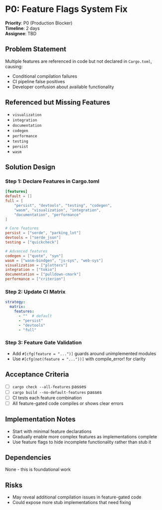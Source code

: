 # P0: Feature Flags System Fix

**Priority**: P0 (Production Blocker)  
**Timeline**: 2 days  
**Assignee**: TBD

## Problem Statement

Multiple features are referenced in code but not declared in `Cargo.toml`, causing:
- Conditional compilation failures
- CI pipeline false positives  
- Developer confusion about available functionality

## Referenced but Missing Features
- `visualization`
- `integration` 
- `documentation`
- `codegen`
- `performance`
- `testing`
- `persist`
- `wasm`

## Solution Design

### Step 1: Declare Features in Cargo.toml
```toml
[features]
default = []
full = [
    "persist", "devtools", "testing", "codegen", 
    "wasm", "visualization", "integration", 
    "documentation", "performance"
]

# Core features
persist = ["serde", "parking_lot"]
devtools = ["serde_json"]
testing = ["quickcheck"]

# Advanced features  
codegen = ["quote", "syn"]
wasm = ["wasm-bindgen", "js-sys", "web-sys"]
visualization = ["plotters"]
integration = ["tokio"]
documentation = ["pulldown-cmark"]
performance = ["criterion"]
```

### Step 2: Update CI Matrix
```yaml
strategy:
  matrix:
    features:
      - ""  # default
      - "persist"
      - "devtools"  
      - "full"
```

### Step 3: Feature Gate Validation
- Add `#[cfg(feature = "...")]` guards around unimplemented modules
- Use `#[cfg(not(feature = "..."))]` with compile_error! for clarity

## Acceptance Criteria

- [ ] `cargo check --all-features` passes
- [ ] `cargo build --no-default-features` passes  
- [ ] CI tests each feature combination
- [ ] All feature-gated code compiles or shows clear errors

## Implementation Notes

- Start with minimal feature declarations
- Gradually enable more complex features as implementations complete
- Use feature flags to hide incomplete functionality rather than stub it

## Dependencies

None - this is foundational work

## Risks

- May reveal additional compilation issues in feature-gated code
- Could expose more stub implementations that need fixing
